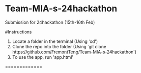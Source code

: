 # Team-MIA-s-24hackathon
Submission for 24hackathon (15th-16th Feb)

#Instructions
1) Locate a folder in the terminal (Using 'cd')
2) Clone the repo into the folder (Using 'git clone https://github.com/FremontTeng/Team-MIA-s-24hackathon')
3) To use the app, run 'app.html'

=============

